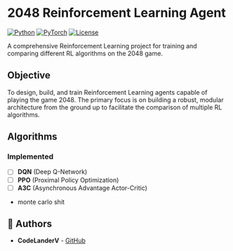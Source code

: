 # 2048 Reinforcement Learning Agent

[![Python](https://img.shields.io/badge/Python-3.8%2B-blue.svg)](https://www.python.org/)
[![PyTorch](https://img.shields.io/badge/PyTorch-2.0%2B-red.svg)](https://pytorch.org/)
[![License](https://img.shields.io/badge/License-MIT-green.svg)](LICENSE)

A comprehensive Reinforcement Learning project for training and comparing different RL algorithms on the 2048 game.

##  Objective

To design, build, and train Reinforcement Learning agents capable of playing the game 2048. The primary focus is on building a robust, modular architecture from the ground up to facilitate the comparison of multiple RL algorithms.

##  Algorithms

### Implemented
- [ ] **DQN** (Deep Q-Network)
- [ ] **PPO** (Proximal Policy Optimization)
- [ ] **A3C** (Asynchronous Advantage Actor-Critic)
- monte carlo shit

## 👥 Authors

- **CodeLanderV** - [GitHub](https://github.com/CodeLanderV)

